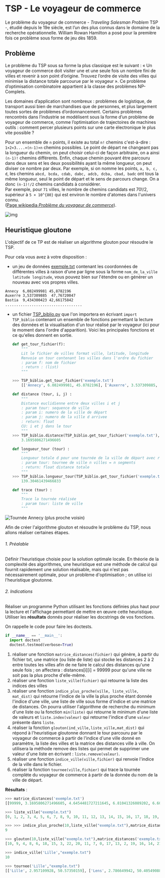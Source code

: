 # TSP - Le voyageur de commerce 

Le problème du voyageur de commerce - _Traveling Salesman Problem_
TSP -, étudié depuis le 19e siècle, est l’un des plus connus dans le domaine de la recherche opérationnelle. William Rowan Hamilton a posé pour la première fois ce problème sous forme de jeu dès 1859.

## Problème

Le problème du TSP sous sa forme la plus classique est le suivant : « Un voyageur de commerce doit visiter une et une seule fois un nombre fini de villes et revenir à son point d’origine. Trouvez l’ordre de visite des villes qui minimise la distance totale parcourue par le voyageur ». Ce problème d’optimisation combinatoire appartient à la classe des problèmes NP-Complets.

Les domaines d’application sont nombreux : problèmes de logistique, de transport aussi bien de marchandises que de personnes, et plus largement toutes sortes de problèmes d’ordonnancement. Certains problèmes rencontrés dans l’industrie se modélisent sous la forme d’un problème de voyageur de commerce, comme l’optimisation de trajectoires de machines outils : comment percer plusieurs points sur une carte électronique le plus vite possible ?

Pour un ensemble de `n` points, il existe au total `n!` chemins c'est-à-dire : `1×2×3....×(n-1)×n` chemins possibles. Le point de départ ne changeant pas la longueur du chemin,
on peut choisir celui-ci de façon arbitraire, on a ainsi `(n-1)!`
chemins différents. Enfin, chaque chemin pouvant être parcouru dans
deux sens et les deux possibilités ayant la même longueur, on peut
diviser ce nombre par deux. Par exemple, si on nomme les points, `a, b, c, d`, les chemins `abcd, bcda, cdab, dabc, adcb, dcba, cbad, badc` ont tous la même longueur, seul le point de départ et le sens
de parcours change. On a donc `(n-1)!/2` chemins candidats à considérer. \
Par exemple, pour `71` villes, le nombre de chemins candidats est 70!/2, supérieur à `5 × 10^{80}` qui est environ le nombre d'atomes dans l'univers connu. \
([Page wikipedia _Problème du voyageur de commerce_](https://fr.wikipedia.org/wiki/Problème_du_voyageur_de_commerce)).

![img ](assets/car54.jpg)

## Heuristique gloutone

L'objectif de ce TP est de réaliser un algorithme glouton pour résoudre le TSP. 

Pour cela vous avez à votre disposition :

- un jeu de données [exemple.txt](assets/exemple.txt)  contenant les
  coordonnées de différentes villes à raison d'une par ligne sous la
  forme `nom_de_la_ville latitude longitude`, vous pouvez bien sur
  l'étendre ou en générer un nouveau avec vos propres villes. 

```txt
Annecy	6,082499981	45,8782196
Auxerre	3,537309885	 47,76720047
Bastia	9,434300423	42,66175842
...................................
```

- un fichier [TSP_biblio.py](assets/TSP_biblio.py) que l'on importera en écrivant `import TSP_biblio` contenant un ensemble de fonctions permettant la lecture des données et la visualisation d'un tour réalisé par le voyageur (ici pour le moment dans l'ordre d'apparition). Voici les principales fonctions et ce qu'elles donnent en sortie.

    ```python
    def get_tour_fichier(f):
        """
        Lit le fichier de villes format ville, latitude, longitude
        Renvoie un tour contenant les villes dans l'ordre du fichier
        : param f: nom de fichier
        : return : (list)
        """

    >>> TSP_biblio.get_tour_fichier('exemple.txt')
        [['Annecy', 6.082499981, 45.8782196], ['Auxerre', 3.537309885, 47.76720047], ['Bastia', 9.434300423, 42.66175842], ['Bordeaux', -0.643329978, 44.80820084], ['Boulogne', 1.579570055, 50.70875168], ['Brest', -4.552110195, 48.36014938], ['Caen', -0.418989986, 49.14748001], ['Grenoble', 5.684440136, 45.13940048], ['Le Havre', 0.037500001, 49.45898819], ['Lens', 2.786649942, 50.40549088], ['Lille', 2.957109928, 50.57350159], ['Lyon', 4.768929958, 45.70447922], ['Paris', 2.086790085, 48.65829086], ['Lyon', 4.768929958, 45.70447922], ['Marseille', 5.290060043, 43.1927681], ['Metz', 6.11729002, 49.0734787], ['Nantes', -1.650889993, 47.16867065], ['Nancy', 6.134119987, 48.66695023], ['Nice', 7.19904995, 43.6578598], ['Rennes', -1.759150028, 48.05683136], ['Strasbourg', 7.687339783, 48.49562836], ['Saint-Etienne', 4.355700016, 45.39992905], ['Sedan', 4.896070004, 49.68407059], ['Toulouse', 1.356109977, 43.5388298]]

    ```

    ```python
    def distance (tour, i, j) :
        """
        Distance euclidienne entre deux villes i et j
        : param tour: sequence de ville
        : param i: numero de la ville de départ
        : param j: numero de la ville d arrivee
        : return: float
        CU: i et j dans le tour
        """
    >>> TSP_biblio.distance(TSP_biblio.get_tour_fichier('exemple.txt'),0,1)
        3.1695806271496605
    ```

    ```python
    def longueur_tour (tour) :
        """
        Longueur totale d pour une tournée de la ville de départ avec retour à la ville de départ
        : param tour: tournee de ville n villes = n segments
        : return: float distance totale
        """
    >>> TSP_biblio.longueur_tour(TSP_biblio.get_tour_fichier('exemple.txt'))
        139.30461439466833
    ```

    ```python
    def trace (tour) :
        """
        Trace la tournée réalisée
        : param tour: liste de ville
        """
    ```


![Tournée Annecy (plus proche voisin)](assets/tournee_Lille.png)

Afin de créer l'algorithme glouton et résoudre le problème du TSP, nous allons réaliser certaines étapes.

###### 1. Préalable
Définir l'heuristique choisie pour la solution optimale locale. En théorie de la complexité des algorithmes, une heuristique est une méthode de calcul qui fournit rapidement une solution réalisable, mais qui n'est pas nécessairement optimale, pour un problème d'optimisation ; on utilise ici l'heuristique gloutonne.
###### 2. Indications

Réaliser un programme Python utilisant les fonctions définies plus haut pour la lecture et l'affichage permettant de mettre en œuvre cette heuristique. Utiliser les **résultats** donnés pour réaliser les docstrings de vos fonctions.

On rappelle le code pour faire les doctests.

```Python
if __name__ == '__main__':
  import doctest
  doctest.testmod(verbose=True)
```

   1. réaliser une fonction `matrice_distances(fichier)` qui génère, à partir du fichier txt, une matrice (ou liste de liste) qui stocke les distances 2 à 2 entre toutes les villes afin de ne faire le calcul des distances qu'une seule fois ; on affectera : distances[i][i] = 99999 pour qu'une ville ne soit pas la plus proche d'elle-même.
   2. réaliser une fonction `liste_ville(fichier)` qui retourne la liste des indices des villes
   3. réaliser une fonction `indice_plus_proche(ville, liste_ville, mat_dist)` qui retourne l'indice de la ville la plus proche étant donnée l'indice d'une ville, une liste de ville sous forme d'indice et une matrice de distances. On pourra utiliser l'algorithme de recherche du minimum d'une liste ou la fonction `min(liste)` qui retourne le minimum d'une liste de valeurs et `liste.index(valeur)` qui retourne l'indice d'une `valeur` présente dans `liste`.
   4. réaliser la fonction `glouton(ind_ville,liste_ville,mat_dist)` qui répond à l'heuristique gloutonne donnant le tour parcouru par le voyageur de commerce à partir de l'indice d'une ville donné en paramètre, la liste des villes et la matrice des distances ville à ville. On utilisera la méthode remove des listes qui permet de supprimer une valeur d'une liste en écrivant : `liste.remove(valeur)`.
   5. réaliser une fonction `indice_ville(ville,fichier)` qui renvoie l'indice de la ville dans le fichier.
   6. réaliser la fonction `tournee(ville,fichier)` qui trace la tournée complète du voyageur de commerce à partir de la donnée du nom de la ville de départ.

**Résultats** :

```python
>>> matrice_distances('exemple.txt')
[[99999, 3.1695806271496605, 4.6454481727211645, 6.81041326089202, 6.60381844801744, 10.920389600574405, 7.277185954707701, 0.8392290106276126, 7.025946801202709, 5.599893992058166, 5.640366650228484, 1.3250101603258606, 4.867699023529528, 1.3250101603258606, 2.7999305016713696, 3.1954484916747505, 7.840317876362528, 2.789208337811935, 2.4852930359879015, 8.138662301905638, 3.070234422158692, 1.7918147140101586, 3.986491922531409, 5.27366164123706], [3.1695806271496605, 99999, 7.800002303279771, 5.121857912363911, 3.533478281102191, 8.111122341610772, 4.190164707719404, 3.3934497347394617, 3.887263164964123, 2.7430032150040855, 2.86565140347113, 2.4024377118706055, 1.70236593402899, 2.4024377118706055, 4.898730919745727, 2.891826466295404, 5.222610067725566, 2.748267151582849, 5.504091300636488, 5.304373069690532, 4.21347307398822, 2.504742777705332, 2.3495999910482004, 4.757809533974162], [4.6454481727211645, 7.800002303279771, 99999, 10.303681359666305, 11.245038447264948, 15.10269318725349, 11.796267054754379, 4.494459071957467, 11.597507952878225, 10.205716502509622, 10.224953628088493, 5.5699040783883325, 9.48389737771288, 5.5699040783883325, 4.178121540534244, 7.218913696850348, 11.966357190385963, 6.852263829206244, 2.4471539870397665, 12.425785489332752, 6.089820190657916, 5.769727939251135, 8.361124538533499, 8.12566397825192], [6.81041326089202, 5.121857912363911, 10.303681359666305, 99999, 6.3053774488238306, 5.2815623839559755, 4.345074469696289, 6.336431789040872, 4.7003566285150296, 6.564633884954016, 6.7971950284413545, 5.485970520271336, 4.719825073082555, 5.485970520271336, 6.149369079732186, 7.993658610446392, 2.566514154986927, 7.798959859039144, 7.926298470497157, 3.434916977083648, 9.11027883119354, 5.033929196504599, 7.37963806561993, 2.368346041194376], [6.60381844801744, 3.533478281102191, 11.245038447264948, 6.3053774488238306, 99999, 6.56608219959249, 2.536101627503618, 6.91864373781671, 1.9849153212115982, 1.2445918874942783, 1.3841635338896425, 5.934202511271298, 2.112264598289775, 5.934202511271298, 8.381989329859458, 4.823382651197982, 4.792498911913283, 4.991280220975709, 9.016298053733538, 4.263769831528953, 6.496365590066573, 5.990867656455282, 3.4711875846632942, 7.1734032489302075], [10.920389600574405, 8.111122341610772, 15.10269318725349, 5.2815623839559755, 6.56608219959249, 99999, 4.207442475302592, 10.731271413767683, 4.719318645905292, 7.618452743178401, 7.828621517303031, 9.691974697271588, 6.645591416110432, 9.691974697271588, 11.116210878112534, 10.69321933126847, 3.1363514191709028, 10.690633389292163, 12.65706490651024, 2.809382194665829, 12.240199766261416, 9.386798557407165, 9.540486174355243, 7.625758197931474], [7.277185954707701, 4.190164707719404, 11.796267054754379, 4.345074469696289, 2.536101627503618, 4.207442475302592, 99999, 7.301819004394862, 0.5526485813228608, 3.443649038015634, 3.6649131198346976, 6.226457081301819, 2.5530843677204422, 6.226457081301819, 8.249354287744026, 6.536698900111362, 2.3309363162622456, 6.57070461881364, 9.389912806652221, 1.7278725114777065, 8.132496104971912, 6.069744872150371, 5.342077512339514, 5.882851099320435], [0.8392290106276126, 3.3934497347394617, 4.494459071957467, 6.336431789040872, 6.91864373781671, 10.731271413767683, 7.301819004394862, 99999, 7.109625227299739, 6.01073174492214, 6.080113891792863, 1.075859130379802, 5.032462160405864, 1.075859130379802, 1.9861805760351048, 3.9578189022689263, 7.610847884714751, 3.5560960626957807, 2.1187273715983337, 7.9949007166552795, 3.90843607833645, 1.3540404138296087, 4.6125431026449055, 4.614788019723617], [7.025946801202709, 3.887263164964123, 11.597507952878225, 4.7003566285150296, 1.9849153212115982, 4.719318645905292, 0.5526485813228608, 7.109625227299739, 99999, 2.907523472008015, 3.125101957475388, 6.040096608814089, 2.200160462932159, 6.040096608814089, 8.176484648743285, 6.092000019863106, 2.845384895909683, 6.147853233753683, 9.216338116046195, 2.2790338090123536, 7.710260102767444, 5.926450242055826, 4.863780891532963, 6.065229396444464], [5.599893992058166, 2.7430032150040855, 10.205716502509622, 6.564633884954016, 1.2445918874942783, 7.618452743178401, 3.443649038015634, 6.01073174492214, 2.907523472008015, 99999, 0.23934119056657038, 5.101856984401749, 1.8821561384029926, 5.101856984401749, 7.63481709243383, 3.587118589738594, 5.492610115059784, 3.772012631722585, 8.062245284186066, 5.11668827545109, 5.259689702157473, 5.245718956317847, 2.2293721611233455, 7.014091457847479], [5.640366650228484, 2.86565140347113, 10.224953628088493, 6.7971950284413545, 1.3841635338896425, 7.828621517303031, 3.6649131198346976, 6.080113891792863, 3.125101957475388, 0.23934119056657038, 99999, 5.195196883725349, 2.1036845698504023, 5.195196883725349, 7.740664253763113, 3.498114761467536, 5.729444737661519, 3.705176244567192, 8.112962252952974, 5.345721375000514, 5.166491231104913, 5.359282327037262, 2.1332261202420457, 7.214555290253431], [1.3250101603258606, 2.4024377118…

>>> liste_ville("exemple.txt")
[0, 1, 2, 3, 4, 5, 6, 7, 8, 9, 10, 11, 12, 13, 14, 15, 16, 17, 18, 19, 20, 21, 22]

>>> >>> indice_plus_proche(10,liste_ville("exemple.txt"),matrice_distances('exemple.txt'))
9

>>> glouton(10,liste_ville("exemple.txt"),matrice_distances('exemple.txt'))
[10, 9, 4, 8, 6, 18, 15, 3, 22, 20, 11, 7, 0, 17, 13, 2, 19, 16, 14, 21, 1, 12, 5, 10]

>>> indice_ville('Lille',"exemple.txt")
10

>>> tournee('Lille',"exemple.txt")
[['Lille', 2.957109928, 50.57350159], ['Lens', 2.786649942, 50.40549088], ['Boulogne', 1.579570055, 50.70875168], ['Le Havre', 0.037500001, 49.45898819], ['Caen', -0.418989986, 49.14748001], ['Rennes', -1.759150028, 48.05683136], ['Nantes', -1.650889993, 47.16867065], ['Bordeaux', -0.643329978, 44.80820084], ['Toulouse', 1.356109977, 43.5388298], ['Saint-Etienne', 4.355700016, 45.39992905], ['Lyon', 4.768929958, 45.70447922], ['Lyon', 4.768929958, 45.70447922], ['Grenoble', 5.684440136, 45.13940048], ['Annecy', 6.082499981, 45.8782196], ['Nice', 7.19904995, 43.6578598], ['Marseille', 5.290060043, 43.1927681], ['Bastia', 9.434300423, 42.66175842], ['Strasbourg', 7.687339783, 48.49562836], ['Nancy', 6.134119987, 48.66695023], ['Metz', 6.11729002, 49.0734787], ['Sedan', 4.896070004, 49.68407059], ['Auxerre', 3.537309885, 47.76720047], ['Paris', 2.086790085, 48.65829086], ['Brest', -4.552110195, 48.36014938], ['Lille', 2.957109928, 50.57350159]]
```

